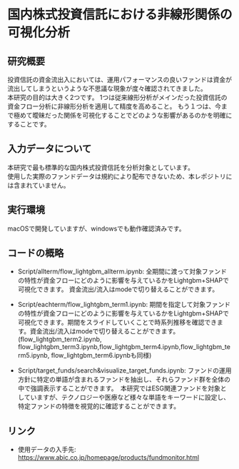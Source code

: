 # 国内株式投資信託における非線形関係の可視化分析

## 研究概要
投資信託の資金流出入においては、運用パフォーマンスの良いファンドは資金が流出してしまうというような不思議な現象が度々確認されてきました。  
本研究の目的は大きく2つです。
1つは従来線形分析がメインだった投資信託の資金フロー分析に非線形分析を適用して精度を高めること。
もう１つは、今まで極めて曖昧だった関係を可視化することでどのような影響があるのかを明確にすることです。

## 入力データについて

本研究で最も標準的な国内株式投資信託を分析対象としています。  
使用した実際のファンドデータは規約により配布できないため、本レポジトリには含まれていません。

## 実行環境

macOSで開発していますが、windowsでも動作確認済みです。

## コードの概略

- Script/allterm/flow_lightgbm_allterm.ipynb: 全期間に渡って対象ファンドの特性が資金フローにどのように影響を与えているかをLightgbm+SHAPで可視化できます。 
資金流出/流入はmodeで切り替えることができます。　


- Script/eachterm/flow_lightgbm_term1.ipynb: 期間を指定して対象ファンドの特性が資金フローにどのように影響を与えているかをLightgbm+SHAPで可視化できます。期間をスライドしていくことで時系列推移を確認できます。資金流出/流入はmodeで切り替えることができます。  
(flow_lightgbm_term2.ipynb, flow_lightgbm_term3.ipynb,flow_lightgbm_term4.ipynb,flow_lightgbm_term5.ipynb, flow_lightgbm_term6.ipynbも同様)


- Script/target_funds/search&visualize_target_funds.ipynb: ファンドの運用方針に特定の単語が含まれるファンドを抽出し、それらファンド群を全体の中で強調表示することができます。　本研究ではESG関連ファンドを対象としていますが、テクノロジーや医療など様々な単語をキーワードに設定し、特定ファンドの特徴を視覚的に確認することができます。


## リンク

- 使用データの入手先: https://www.abic.co.jp/homepage/products/fundmonitor.html
